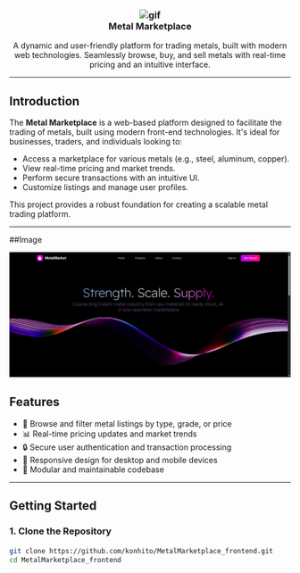 <h3 align="center">
  <img src="https://i.giphy.com/xT9IgpernHLP5eWOY0.webp" width="200px" alt="gif" />
  <br/>
  Metal Marketplace
</h3>

<div align="center">
  A dynamic and user-friendly platform for trading metals, built with modern web technologies. 
  Seamlessly browse, buy, and sell metals with real-time pricing and an intuitive interface.
</div>

---

## Introduction

The **Metal Marketplace** is a web-based platform designed to facilitate the trading of metals, built using modern front-end technologies. It's ideal for businesses, traders, and individuals looking to:

- Access a marketplace for various metals (e.g., steel, aluminum, copper).
- View real-time pricing and market trends.
- Perform secure transactions with an intuitive UI.
- Customize listings and manage user profiles.

This project provides a robust foundation for creating a scalable metal trading platform.

---

##Image
<div align="center" >
 <img src = "/public/image.png"  alt="gif" />

</div>

## Features

- 🛒 Browse and filter metal listings by type, grade, or price
- 📊 Real-time pricing updates and market trends
- 🔒 Secure user authentication and transaction processing
- 📱 Responsive design for desktop and mobile devices
- 🧩 Modular and maintainable codebase

---

## Getting Started

### 1. Clone the Repository

```bash
git clone https://github.com/konhito/MetalMarketplace_frontend.git
cd MetalMarketplace_frontend
